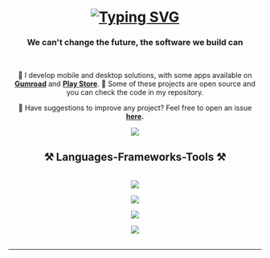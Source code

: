 <h1 align="center">
    <a href="https://git.io/typing-svg"><img src="https://readme-typing-svg.herokuapp.com?font=Righteous&weight=500&size=35&pause=&color=20D736&center=true&random=false&width=500&height=70&lines=I+There!+%F0%9F%91%8B;I'm+Gabriel" alt="Typing SVG" /></a>
</h1>

<h3 align="center">We can't change the future, the software we build can</h3>

<br/>

<div align="center">
    
🌱 I develop mobile and desktop solutions, with some apps available on **[Gumroad](https://panda2jz.gumroad.com/)** and **[Play Store](https://play.google.com/)**.
📂 Some of these projects are open source and you can check the code in my repository.

💬 Have suggestions to improve any project? Feel free to open an issue **[here](https://github.com/gabflag/gabflag/issues).**

 </div>
 
<div align="center"> 
    <a href="https://gabdeveloper.com" target="_blank">
        <img src="https://img.shields.io/badge/Portfolio-FF5722?style=for-the-badge&logo=todoist&logoColor=white" target="_blank" />
    </a>
</div>

<h2 align="center">⚒️ Languages-Frameworks-Tools ⚒️</h2>
<br/>
<div align="center">
<!-- Frontend & Web Technologies -->
<img src="https://skillicons.dev/icons?i=html,css,javascript,wordpress,nginx" /><br>

<!-- Backend & Programming Languages -->
<img src="https://skillicons.dev/icons?i=python,java,django,mysql" /><br>

<!-- Tools & Platforms -->
<img src="https://skillicons.dev/icons?i=git,github,gcp,bash,vim,raspberrypi,linux" /><br>

<!-- Mobile & Frameworks -->
<img src="https://skillicons.dev/icons?i=flutter,dart,androidstudio" />
</div>
<br/>
<hr/>
<br/>


<br/>
